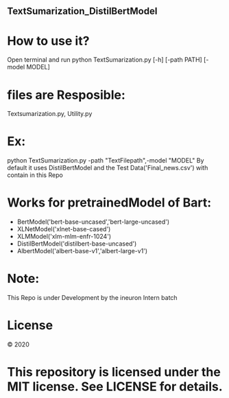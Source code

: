 ## TextSumarization_DistilBertModel

# How to use it?
Open terminal and run
python TextSumarization.py [-h] [-path PATH] [-model MODEL]

# files are Resposible:
Textsumarization.py,
Utility.py
# Ex:
python TextSumarization.py -path "TextFilepath",-model "MODEL"
By default it uses DistilBertModel and the Test Data('Final_news.csv') with contain in this Repo


# Works for pretrainedModel of Bart:
* BertModel('bert-base-uncased','bert-large-uncased')
* XLNetModel('xlnet-base-cased')
* XLMModel('xlm-mlm-enfr-1024')
* DistilBertModel('distilbert-base-uncased')
* AlbertModel('albert-base-v1','albert-large-v1')

# Note: 
This Repo is under Development by the ineuron Intern batch 

# License
© 2020 

# This repository is licensed under the MIT license. See LICENSE for details.
